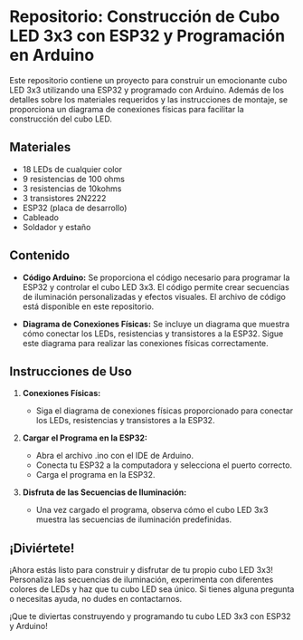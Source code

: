 # Repositorio: Construcción de Cubo LED 3x3 con ESP32 y Programación en Arduino

Este repositorio contiene un proyecto para construir un emocionante cubo LED 3x3 utilizando una ESP32 y programado con Arduino. Además de los detalles sobre los materiales requeridos y las instrucciones de montaje, se proporciona un diagrama de conexiones físicas para facilitar la construcción del cubo LED.

## Materiales

- 18 LEDs de cualquier color
- 9 resistencias de 100 ohms
- 3 resistencias de 10kohms
- 3 transistores 2N2222
- ESP32 (placa de desarrollo)
- Cableado
- Soldador y estaño

## Contenido

- **Código Arduino:** Se proporciona el código necesario para programar la ESP32 y controlar el cubo LED 3x3. El código permite crear secuencias de iluminación personalizadas y efectos visuales. El archivo de código está disponible en este repositorio.

- **Diagrama de Conexiones Físicas:** Se incluye un diagrama que muestra cómo conectar los LEDs, resistencias y transistores a la ESP32. Sigue este diagrama para realizar las conexiones físicas correctamente.

## Instrucciones de Uso

1. **Conexiones Físicas:**
   - Siga el diagrama de conexiones físicas proporcionado para conectar los LEDs, resistencias y transistores a la ESP32.

2. **Cargar el Programa en la ESP32:**
   - Abra el archivo .ino con el IDE de Arduino.
   - Conecta tu ESP32 a la computadora y selecciona el puerto correcto.
   - Carga el programa en la ESP32.

3. **Disfruta de las Secuencias de Iluminación:**
   - Una vez cargado el programa, observa cómo el cubo LED 3x3 muestra las secuencias de iluminación predefinidas.

## ¡Diviértete!

¡Ahora estás listo para construir y disfrutar de tu propio cubo LED 3x3! Personaliza las secuencias de iluminación, experimenta con diferentes colores de LEDs y haz que tu cubo LED sea único. Si tienes alguna pregunta o necesitas ayuda, no dudes en contactarnos.

¡Que te diviertas construyendo y programando tu cubo LED 3x3 con ESP32 y Arduino!